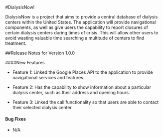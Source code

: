 #DialysisNow!

DialysisNow is a project that aims to provide a central database of
dialysis centers within the United States.
The application will provide navigational components, as well as give
users the capability to report closures of certain dialysis centers
during times of crisis. This will allow other users to avoid wasting
valuable time searching a multitude of centers to find treatment.

##Release Notes for Version 1.0.0

####New Features
* Feature 1: Linked the Google Places API to the application to provide
  navigational services and features.

* Feature 2: Has the capability to show information about a particular
  dialysis center, such as their address and opening hours.

* Feature 3: Linked the call functionality so that users are able to contact
  their selected dialysis center.

#### Bug Fixes
* N/A